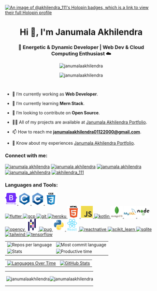 

[![An image of @akhilendra_111's Holopin badges, which is a link to view their full Holopin profile](https://holopin.me/akhilendra_111)](https://holopin.io/@akhilendra_111)
<h1 align="center">Hi 👋, I'm Janumala Akhilendra</h1>
<h3 align="center">🌟 Energetic & Dynamic Developer | Web Dev & Cloud Computing Enthusiast ☁️</h3>

<p align="center"> <img src="https://github-trophies.vercel.app/?username=JanumalaAkhilendra" alt="janumalaakhilendra" /> </p>

<p align="center"> <img src="https://komarev.com/ghpvc/?username=janumalaakhilendra&label=Profile%20views&color=0e75b6&style=flat" alt="janumalaakhilendra" /> </p>

<p align="left"> <a href="https://twitter.com/" target="blank"><img src="https://img.shields.io/twitter/follow/?logo=twitter&style=for-the-badge" alt="" /></a> </p>

- 🔭 I’m currently working as **Web Developer**.

- 🌱 I’m currently learning **Mern Stack**.

- 👯 I’m looking to contribute on **Open Source**.

- 👨‍💻 All of my projects are available at [Janumala Akhilendra Portfolio](https://spaced-themed-portfolio.vercel.app/).

- 📫 How to reach me **janumalaakhilendra01122000@gmail.com**.

- 📄 Know about my experiences [Janumala Akhilendra Portfolio](https://spaced-themed-portfolio.vercel.app/).

<h3 align="left">Connect with me:</h3>
<p align="left">
<a href="https://dev.to/janumala akhilendra" target="blank"><img align="center" src="https://raw.githubusercontent.com/rahuldkjain/github-profile-readme-generator/master/src/images/icons/Social/devto.svg" alt="janumala akhilendra" height="30" width="40" /></a>
<a href="https://linkedin.com/in/janumala akhilendra" target="blank"><img align="center" src="https://raw.githubusercontent.com/rahuldkjain/github-profile-readme-generator/master/src/images/icons/Social/linked-in-alt.svg" alt="janumala akhilendra" height="30" width="40" /></a>
<a href="https://kaggle.com/janumala akhilendra" target="blank"><img align="center" src="https://raw.githubusercontent.com/rahuldkjain/github-profile-readme-generator/master/src/images/icons/Social/kaggle.svg" alt="janumala akhilendra" height="30" width="40" /></a>
<a href="https://instagram.com/janumala_akhilendra" target="blank"><img align="center" src="https://raw.githubusercontent.com/rahuldkjain/github-profile-readme-generator/master/src/images/icons/Social/instagram.svg" alt="janumala_akhilendra" height="30" width="40" /></a>
<a href="https://www.codechef.com/users/akhilendra_111" target="blank"><img align="center" src="https://cdn.jsdelivr.net/npm/simple-icons@3.1.0/icons/codechef.svg" alt="akhilendra_111" height="30" width="40" /></a>
</p>
<h3 align="left">Languages and Tools:</h3>

<p align="center">    
  
  <a href="https://getbootstrap.com" target="_blank" rel="noreferrer"> <img src="https://raw.githubusercontent.com/devicons/devicon/master/icons/bootstrap/bootstrap-plain-wordmark.svg" alt="bootstrap" width="40" height="40"/> </a>
  <a href="https://www.cprogramming.com/" target="_blank" rel="noreferrer"> <img src="https://raw.githubusercontent.com/devicons/devicon/master/icons/c/c-original.svg" alt="c" width="40" height="40"/> </a>
  <a href="https://www.w3schools.com/cpp/" target="_blank" rel="noreferrer"> <img src="https://raw.githubusercontent.com/devicons/devicon/master/icons/cplusplus/cplusplus-original.svg" alt="cplusplus" width="40" height="40"/> </a> 
  <a href="https://www.w3schools.com/css/" target="_blank" rel="noreferrer"> <img src="https://raw.githubusercontent.com/devicons/devicon/master/icons/css3/css3-original-wordmark.svg" alt="css3" width="40" height="40"/> </a>   
  <a href="https://flutter.dev" target="_blank" rel="noreferrer"> <img src="https://www.vectorlogo.zone/logos/flutterio/flutterio-icon.svg" alt="flutter" width="40" height="40"/> </a> 
  <a href="https://cloud.google.com" target="_blank" rel="noreferrer"> <img src="https://www.vectorlogo.zone/logos/google_cloud/google_cloud-icon.svg" alt="gcp" width="40" height="40"/> </a>
  <a href="https://git-scm.com/" target="_blank" rel="noreferrer"> <img src="https://www.vectorlogo.zone/logos/git-scm/git-scm-icon.svg" alt="git" width="40" height="40"/> </a> 
  <a href="https://heroku.com" target="_blank" rel="noreferrer"> <img src="https://www.vectorlogo.zone/logos/heroku/heroku-icon.svg" alt="heroku" width="40" height="40"/> </a>
  <a href="https://www.w3.org/html/" target="_blank" rel="noreferrer"> <img src="https://raw.githubusercontent.com/devicons/devicon/master/icons/html5/html5-original-wordmark.svg" alt="html5" width="40" height="40"/> </a>
  <a href="https://developer.mozilla.org/en-US/docs/Web/JavaScript" target="_blank" rel="noreferrer"> <img src="https://raw.githubusercontent.com/devicons/devicon/master/icons/javascript/javascript-original.svg" alt="javascript" width="40" height="40"/> </a> 
  <a href="https://kotlinlang.org" target="_blank" rel="noreferrer"> <img src="https://www.vectorlogo.zone/logos/kotlinlang/kotlinlang-icon.svg" alt="kotlin" width="40" height="40"/> </a>
  <a href="https://www.mongodb.com/" target="_blank" rel="noreferrer"> <img src="https://raw.githubusercontent.com/devicons/devicon/master/icons/mongodb/mongodb-original-wordmark.svg" alt="mongodb" width="40" height="40"/> </a> 
  <a href="https://www.mysql.com/" target="_blank" rel="noreferrer"> <img src="https://raw.githubusercontent.com/devicons/devicon/master/icons/mysql/mysql-original-wordmark.svg" alt="mysql" width="40" height="40"/> </a>
  <a href="https://nodejs.org" target="_blank" rel="noreferrer"> <img src="https://raw.githubusercontent.com/devicons/devicon/master/icons/nodejs/nodejs-original-wordmark.svg" alt="nodejs" width="40" height="40"/> </a>
  <a href="https://opencv.org/" target="_blank" rel="noreferrer"> <img src="https://www.vectorlogo.zone/logos/opencv/opencv-icon.svg" alt="opencv" width="40" height="40"/> </a>
  <a href="https://pandas.pydata.org/" target="_blank" rel="noreferrer"> <img src="https://raw.githubusercontent.com/devicons/devicon/2ae2a900d2f041da66e950e4d48052658d850630/icons/pandas/pandas-original.svg" alt="pandas" width="40" height="40"/> </a>
  <a href="https://pugjs.org" target="_blank" rel="noreferrer"> <img src="https://cdn.worldvectorlogo.com/logos/pug.svg" alt="pug" width="40" height="40"/> </a>
  <a href="https://www.python.org" target="_blank" rel="noreferrer"> <img src="https://raw.githubusercontent.com/devicons/devicon/master/icons/python/python-original.svg" alt="python" width="40" height="40"/> </a>
  <a href="https://reactjs.org/" target="_blank" rel="noreferrer"> <img src="https://raw.githubusercontent.com/devicons/devicon/master/icons/react/react-original-wordmark.svg" alt="react" width="40" height="40"/> </a>
  <a href="https://reactnative.dev/" target="_blank" rel="noreferrer"> <img src="https://reactnative.dev/img/header_logo.svg" alt="reactnative" width="40" height="40"/> </a> 
  <a href="https://scikit-learn.org/" target="_blank" rel="noreferrer"> <img src="https://upload.wikimedia.org/wikipedia/commons/0/05/Scikit_learn_logo_small.svg" alt="scikit_learn" width="40" height="40"/> </a> 
  <a href="https://www.sqlite.org/" target="_blank" rel="noreferrer"> <img src="https://www.vectorlogo.zone/logos/sqlite/sqlite-icon.svg" alt="sqlite" width="40" height="40"/> </a>
  <a href="https://tailwindcss.com/" target="_blank" rel="noreferrer"> <img src="https://www.vectorlogo.zone/logos/tailwindcss/tailwindcss-icon.svg" alt="tailwind" width="40" height="40"/> </a> 
  <a href="https://www.tensorflow.org" target="_blank" rel="noreferrer"> <img src="https://www.vectorlogo.zone/logos/tensorflow/tensorflow-icon.svg" alt="tensorflow" width="40" height="40"/> </a> 
  
  </p>



<table style="border: 0; cellpadding: 0; cellspacing: 0;" align="center" >
  <tr>
    <td><img src="http://github-profile-summary-cards.vercel.app/api/cards/repos-per-language?username=JanumalaAkhilendra&theme=default" alt="Repos per language" /></td>
    <td><img src="http://github-profile-summary-cards.vercel.app/api/cards/most-commit-language?username=JanumalaAkhilendra&theme=default" alt="Most commit language" /></td>
  </tr>
  <tr>
    <td><img src="http://github-profile-summary-cards.vercel.app/api/cards/stats?username=JanumalaAkhilendra&theme=default" alt="Stats" /></td>
    <td><img src="http://github-profile-summary-cards.vercel.app/api/cards/productive-time?username=JanumalaAkhilendra&theme=default&utcOffset=8" alt="Productive time" /></td>
  </tr>
</table>

<table style="border: 0; cellpadding: 0; cellspacing: 0;" align="center">
  <tr>
    <td>
      <a href="https://quira.sh?utm_source=widgets&utm_campaign=JanumalaAkhilendra">
        <img src="https://stats.quira.sh/JanumalaAkhilendra/languages-over-time?theme=dark" alt="Languages Over Time" width="400" height="200"/>
      </a>
    </td>
    <td>
      <a href="https://quira.sh?utm_source=widgets&utm_campaign=JanumalaAkhilendra">
        <img src="https://stats.quira.sh/JanumalaAkhilendra/github?theme=dark" alt="GitHub Stats" width="400" height="200"/>
      </a>
    </td>
  </tr>
</table>

<table style="border: 0; cellpadding: 0; cellspacing: 0;">
  <tr>
    <td style="border: none; padding: 0;">
      <p>&nbsp;<img align="center" src="https://github-readme-stats.vercel.app/api?username=janumalaakhilendra&show_icons=true&locale=en" alt="janumalaakhilendra" /></p>
    </td>
    <td style="border: none; padding: 0;">
      <p><img align="center" src="https://github-readme-streak-stats.herokuapp.com/?user=janumalaakhilendra&" alt="janumalaakhilendra" /></p>
    </td>
  </tr>
</table>

